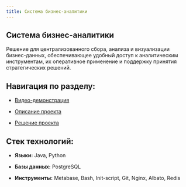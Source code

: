 ```yaml
---
title: Система бизнес-аналитики
---
```


## **Система бизнес-аналитики**

Решение для централизованного сбора, анализа и визуализации бизнес-данных, обеспечивающее удобный доступ к аналитическим инструментам, их оперативное применение и поддержку принятия стратегических решений.

## **Навигация по разделу:**

-  [Видео-демонстрация](https://rutube.ru/video/private/45105eb5d2b3330a3caffd6929a1337a/?p=d__bwkAdHJUYnKm1L5HPjg)

-  [Описание проекта](./about)

-  [Решение проекта](./demo)

## **Стек технологий:**

-  **Языки:** Java, Python

-  **Базы данных:** PostgreSQL

-  **Инструменты:** Metabase, Bash, Init-script, Git, Nginx, Albato, Redis